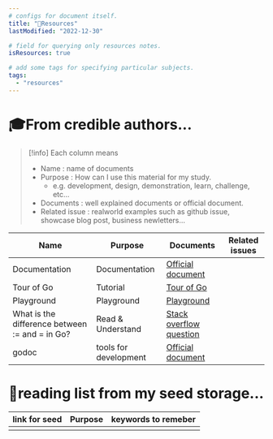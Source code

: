 ```yaml
---
# configs for document itself.
title: "🚚Resources"
lastModified: "2022-12-30"

# field for querying only resources notes.
isResources: true

# add some tags for specifying particular subjects.
tags:
  - "resources"
---
```

# 🎓From credible authors...
> [!info] Each column means
> - Name : name of documents
> - Purpose : How can I use this material for my study.
> 	- e.g. development, design, demonstration, learn, challenge, etc...
> - Documents : well explained documents or official document.
> - Related issue : realworld examples such as github issue, showcase blog post, business newletters...

| Name                                           | Purpose               | Documents                                                                                                        | Related issues |
| ---------------------------------------------- | --------------------- | ---------------------------------------------------------------------------------------------------------------- | -------------- |
| Documentation                                  | Documentation         | [Official document](https://go.dev/doc/)                                                                         |                |
| Tour of Go                                     | Tutorial              | [Tour of Go](https://go.dev/tour/welcome/1)                                                                      |                |
| Playground                                     | Playground            | [Playground](https://go.dev/play/)                                                                               |                |
| What is the difference between := and = in Go? | Read & Understand     | [Stack overflow question](https://stackoverflow.com/questions/36512919/what-is-the-difference-between-and-in-go) |                |
| godoc                                          | tools for development | [Official document](https://pkg.go.dev/golang.org/x/tools/cmd/godoc)                                                                                                                 |                |

# 🌱reading list from my seed storage...
| link for seed | Purpose | keywords to remeber |
| ------------- | ------- | ----------------- |
|               |         |                   |
